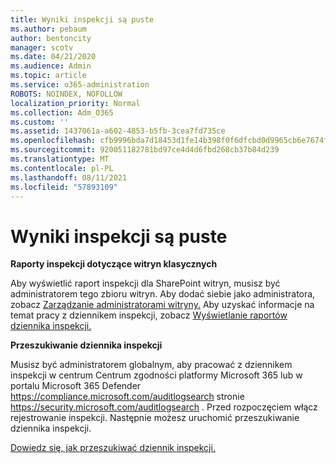 ```yaml
---
title: Wyniki inspekcji są puste
ms.author: pebaum
author: bentoncity
manager: scotv
ms.date: 04/21/2020
ms.audience: Admin
ms.topic: article
ms.service: o365-administration
ROBOTS: NOINDEX, NOFOLLOW
localization_priority: Normal
ms.collection: Adm_O365
ms.custom: ''
ms.assetid: 1437061a-a602-4853-b5fb-3cea7fd735ce
ms.openlocfilehash: cfb9996bda7d18453d1fe14b398f0f6dfcbd0d9965cb6e7674f3b6bb8fbc143f
ms.sourcegitcommit: 920051182781bd97ce4d4d6fbd268cb37b84d239
ms.translationtype: MT
ms.contentlocale: pl-PL
ms.lasthandoff: 08/11/2021
ms.locfileid: "57893109"
---
```

# <a name="auditing-results-are-blank"></a>Wyniki inspekcji są puste

**Raporty inspekcji dotyczące witryn klasycznych**
  
Aby wyświetlić raport inspekcji dla SharePoint witryn, musisz być administratorem tego zbioru witryn. Aby dodać siebie jako administratora, zobacz [Zarządzanie administratorami witryny.](https://docs.microsoft.com/sharepoint/manage-site-collection-administrators) Aby uzyskać informacje na temat pracy z dziennikem inspekcji, zobacz [Wyświetlanie raportów dziennika inspekcji.](https://support.microsoft.com/office/view-audit-log-reports-b37c5869-1b47-4a82-a30d-ea20070fe527)
  
**Przeszukiwanie dziennika inspekcji**
  
Musisz być administratorem globalnym, aby pracować z dziennikem inspekcji w centrum Centrum zgodności platformy Microsoft 365 lub w portalu Microsoft 365 Defender <https://compliance.microsoft.com/auditlogsearch> stronie <https://security.microsoft.com/auditlogsearch> . Przed rozpoczęciem włącz rejestrowanie inspekcji. Następnie możesz uruchomić przeszukiwanie dziennika inspekcji.
  
[Dowiedz się, jak przeszukiwać dziennik inspekcji.](https://docs.microsoft.com/microsoft-365/compliance/search-the-audit-log-in-security-and-compliance#search-the-audit-log)
